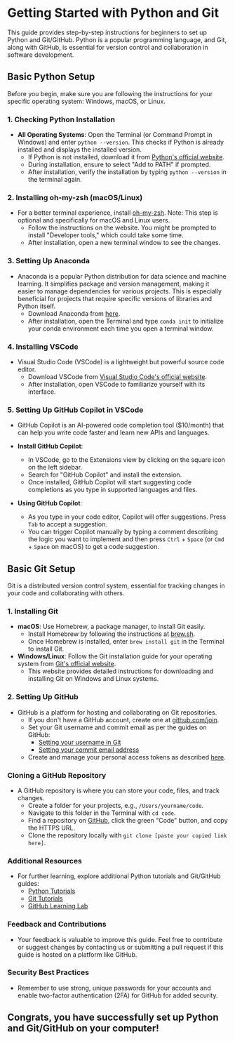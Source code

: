 # Getting Started with Python and Git

This guide provides step-by-step instructions for beginners to set up Python and Git/GitHub. Python is a popular programming language, and Git, along with GitHub, is essential for version control and collaboration in software development.

## Basic Python Setup

Before you begin, make sure you are following the instructions for your specific operating system: Windows, macOS, or Linux.

### 1. Checking Python Installation
- **All Operating Systems**: Open the Terminal (or Command Prompt in Windows) and enter `python --version`. This checks if Python is already installed and displays the installed version.
  - If Python is not installed, download it from [Python's official website](https://www.python.org/downloads/).
  - During installation, ensure to select "Add to PATH" if prompted.
  - After installation, verify the installation by typing `python --version` in the terminal again.

### 2. Installing oh-my-zsh (macOS/Linux)
- For a better terminal experience, install [oh-my-zsh](https://ohmyz.sh/#install). Note: This step is optional and specifically for macOS and Linux users.
  - Follow the instructions on the website. You might be prompted to install "Developer tools," which could take some time.
  - After installation, open a new terminal window to see the changes.

### 3. Setting Up Anaconda
- Anaconda is a popular Python distribution for data science and machine learning. It simplifies package and version management, making it easier to manage dependencies for various projects. This is especially beneficial for projects that require specific versions of libraries and Python itself.
  - Download Anaconda from [here](https://www.anaconda.com/download).
  - After installation, open the Terminal and type `conda init` to initialize your conda environment each time you open a terminal window.

### 4. Installing VSCode
- Visual Studio Code (VSCode) is a lightweight but powerful source code editor.
  - Download VSCode from [Visual Studio Code's official website](https://code.visualstudio.com/download).
  - After installation, open VSCode to familiarize yourself with its interface.

### 5. Setting Up GitHub Copilot in VSCode

- GitHub Copilot is an AI-powered code completion tool ($10/month) that can help you write code faster and learn new APIs and languages.

- **Install GitHub Copilot**:
  - In VSCode, go to the Extensions view by clicking on the square icon on the left sidebar.
  - Search for "GitHub Copilot" and install the extension.
  - Once installed, GitHub Copilot will start suggesting code completions as you type in supported languages and files.

- **Using GitHub Copilot**:
  - As you type in your code editor, Copilot will offer suggestions. Press `Tab` to accept a suggestion.
  - You can trigger Copilot manually by typing a comment describing the logic you want to implement and then press `Ctrl` + `Space` (or `Cmd` + `Space` on macOS) to get a code suggestion.


## Basic Git Setup

Git is a distributed version control system, essential for tracking changes in your code and collaborating with others.

### 1. Installing Git
- **macOS**: Use Homebrew, a package manager, to install Git easily.
  - Install Homebrew by following the instructions at [brew.sh](https://brew.sh/).
  - Once Homebrew is installed, enter `brew install git` in the Terminal to install Git.
- **Windows/Linux**: Follow the Git installation guide for your operating system from [Git's official website](https://git-scm.com/downloads).
  - This website provides detailed instructions for downloading and installing Git on Windows and Linux systems.

### 2. Setting Up GitHub
- GitHub is a platform for hosting and collaborating on Git repositories.
  - If you don't have a GitHub account, create one at [github.com/join](https://github.com/join).
  - Set your Git username and commit email as per the guides on GitHub:
    - [Setting your username in Git](https://docs.github.com/en/get-started/getting-started-with-git/setting-your-username-in-git)
    - [Setting your commit email address](https://docs.github.com/en/account-and-profile/setting-up-and-managing-your-personal-account-on-github/managing-email-preferences/setting-your-commit-email-address)
  - Create and manage your personal access tokens as described [here](https://docs.github.com/en/authentication/keeping-your-account-and-data-secure/managing-your-personal-access-tokens).

### Cloning a GitHub Repository
- A GitHub repository is where you can store your code, files, and track changes.
  - Create a folder for your projects, e.g., `/Users/yourname/code`.
  - Navigate to this folder in the Terminal with `cd code`.
  - Find a repository on [GitHub](https://github.com/), click the green "Code" button, and copy the HTTPS URL.
  - Clone the repository locally with `git clone [paste your copied link here]`.

### Additional Resources
- For further learning, explore additional Python tutorials and Git/GitHub guides:
  - [Python Tutorials](https://docs.python.org/3/tutorial/)
  - [Git Tutorials](https://git-scm.com/doc)
  - [GitHub Learning Lab](https://lab.github.com/)

### Feedback and Contributions
- Your feedback is valuable to improve this guide. Feel free to contribute or suggest changes by contacting us or submitting a pull request if this guide is hosted on a platform like GitHub.

### Security Best Practices
- Remember to use strong, unique passwords for your accounts and enable two-factor authentication (2FA) for GitHub for added security.

## Congrats, you have successfully set up Python and Git/GitHub on your computer!
